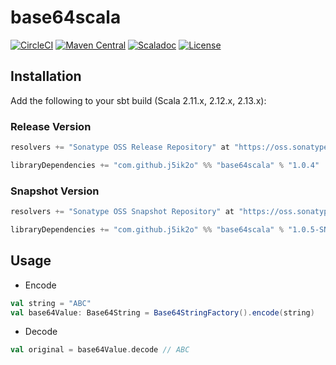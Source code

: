 # base64scala

[![CircleCI](https://circleci.com/gh/j5ik2o/base64scala/tree/master.svg?style=shield&circle-token=xxx)](https://circleci.com/gh/j5ik2o/base64scala/tree/master)
[![Maven Central](https://maven-badges.herokuapp.com/maven-central/com.github.j5ik2o/base64scala_2.13/badge.svg)](https://maven-badges.herokuapp.com/maven-central/com.github.j5ik2o/base64scala_2.13)
[![Scaladoc](http://javadoc-badge.appspot.com/com.github.j5ik2o/base64scala_2.13.svg?label=scaladoc)](http://javadoc-badge.appspot.com/com.github.j5ik2o/base64scala_2.13/com/github/j5ik2o/base64scala/index.html?javadocio=true)
[![License](https://img.shields.io/badge/License-Apache%202.0-blue.svg)](https://opensource.org/licenses/Apache-2.0)

## Installation

Add the following to your sbt build (Scala 2.11.x, 2.12.x, 2.13.x):

### Release Version

```scala
resolvers += "Sonatype OSS Release Repository" at "https://oss.sonatype.org/content/repositories/releases/"

libraryDependencies += "com.github.j5ik2o" %% "base64scala" % "1.0.4"
```

### Snapshot Version

```scala
resolvers += "Sonatype OSS Snapshot Repository" at "https://oss.sonatype.org/content/repositories/snapshots/"

libraryDependencies += "com.github.j5ik2o" %% "base64scala" % "1.0.5-SNAPSHOT"
```

## Usage

- Encode

```scala
val string = "ABC"
val base64Value: Base64String = Base64StringFactory().encode(string)
```

- Decode

```scala
val original = base64Value.decode // ABC
```
